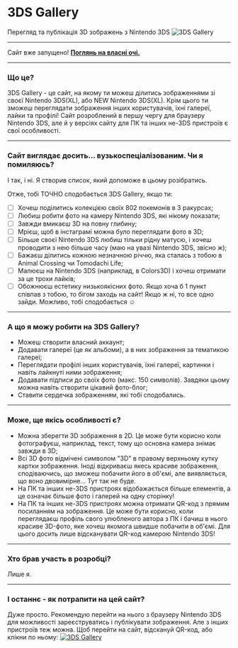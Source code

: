 # 3DS Gallery
Перегляд та публікація 3D зображень з Nintendo 3DS
![3DS Gallery](https://user-images.githubusercontent.com/24297249/48662481-324c1200-ea8b-11e8-8c4a-94f4022043fd.png "3DS Gallery")

***

Сайт вже запущено! [**Поглянь на власні очі.**](https://3dsgallery.azurewebsites.net/)

***

### Що це?
3DS Gallery - це сайт, на якому ти можеш ділитись зображеннями зі своєї Nintendo 3DS(XL), або NEW Nintendo 3DS(XL).
Крім цього ти зможеш переглядати зображення інших користувачів, іхні галереї, лайки та профілі!
Сайт розроблений в першу чергу для браузеру Nintendo 3DS, але й у версіях сайту для ПК та інших не-3DS пристроїв є свої особливості.

___

### Сайт виглядає досить... вузькоспеціалізованим. Чи я помиляюсь?
І так, і ні. Я створив список, який допоможе в цьому розібратись.

Отже, тобі ТОЧНО сподобається 3DS Gallery, якщо ти:
- [ ] Хочеш поділитись колекцією своїх 802 покемонів в 3 ракурсах;
- [ ] Любиш робити фото на камеру Nintendo 3DS, які нікому показати;
- [ ] Завжди вмикаєш 3D на повну глибину;
- [ ] Мрієш, щоб в інстаграмі можна було переглядати фото в 3D;
- [ ] Більше своєї Nintendo 3DS любиш тільки рідну матусю, і хочеш проводити з нею більше часу (маю на увазі Nintendo 3DS, звісно ж);
- [ ] Бажаєш ділитись кожною незначною річчю, яка сталась з тобою в Animal Crossing чи Tomodachi Life;
- [ ] Малюєш на Nintendo 3DS (наприклад, в Colors3D) і хочеш отримати за це трохи лайків;
- [ ] Обожнюєш естетику низькоякісних фото.
Якщо хоча б 1 пункт співпав з тобою, то бігом заходь на сайт! Якщо ж ні, то все одно зайди. Можливо, тобі сподобається ☺

___

### А що я можу робити на 3DS Gallery?
+ Можеш створити власний аккаунт;
+ Додавати галереї (це як альбоми), а в них зображення за тематикою галереї;
+ Переглядати профілі інших користувачів, їхні галереї, картинки і навіть лайкнуті ними зображення;
+ Додавати підписи до своїх фото (макс. 150 символів). Завдяки цьому можна навіть створити цікавий фото-блог;
+ Ставити сердечка зображенням, які тобі сподобались.

___

### Може, ще якісь особливості є?
+ Можна зберегти 3D зображення в 2D. Це може бути корисно коли фотографуєш, наприклад, текст, тому що основна камера знімає завжди в 3D;
+ Всі 3D фото відмічені символом "3D" в правому верхньому кутку картки зображення. Іноді відкриваєш якесь красиве зображення, сподіваючись, що зможеш побачити його в об'ємі, але виявляється, що воно двовимірне... Тут так не буде.
+ На ПК та інших не-3DS пристроях відобажається більше елементів, а це означає більше фото і галерей на одну сторінку!
+ На ПК та інших не-3DS пристроях можна отримати QR-код з прямим посиланням на зображення. Це може бути корисно, коли переглядаєш профіль свого улюбленого автора з ПК і бачиш в нього красиве 3D-фото, яке хочеш якомога швидше побачити в об'ємі. Для цього досить лише відсканувати QR-код камерою Nintendo 3DS!

___

### Хто брав участь в розробці?
Лише я.

___

### І останнє - як потрапити на цей сайт?
Дуже просто. Рекомендую перейти на нього з браузеру Nintendo 3DS для можливості зареєструватись і публікувати зображення. Але з інших пристроїв теж можна.
Щоб перейти на сайт, відскануй QR-код, або клікни по ньому:
[![3DS Gallery](https://user-images.githubusercontent.com/24297249/48663675-2c126180-ea9c-11e8-9815-7781655d1b60.png)](https://3dsgallery.azurewebsites.net/)
